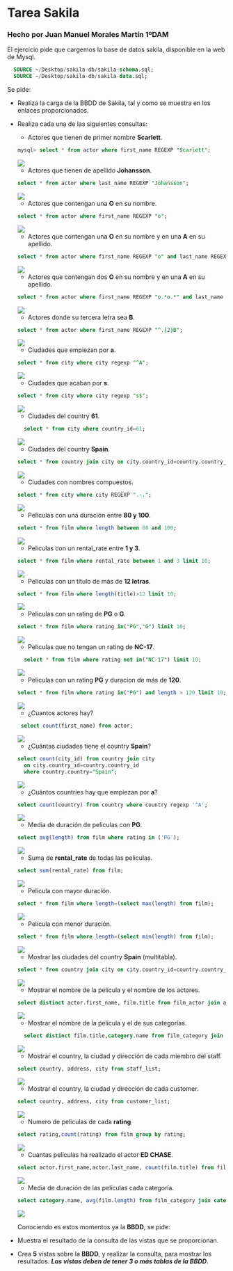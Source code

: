 # Tarea Sakila  

### Hecho por Juan Manuel Morales Martín 1ºDAM  

El ejercicio pide que cargemos la base de datos sakila, disponible en la web de Mysql.

```sql
  SOURCE ~/Desktop/sakila-db/sakila-schema.sql;
  SOURCE ~/Desktop/sakila-db/sakila-data.sql;
```


Se pide:
- Realiza la carga de la BBDD de Sakila, tal y como se muestra en los enlaces proporcionados.
- Realiza cada una de las siguientes consultas:
    - Actores que tienen de primer nombre __Scarlett__.
    ```sql
    mysql> select * from actor where first_name REGEXP "Scarlett";   
    ```
    <img src="https://github.com/JuanManuelMM/Base-Datos/blob/main/Tareas/TareaMysql/tareaSakila/images/imagen1.png">  
    
    - Actores que tienen de apellido __Johansson__.
    ```sql
    select * from actor where last_name REGEXP "Johansson";
    ```
    <img src="https://github.com/JuanManuelMM/Base-Datos/blob/main/Tareas/TareaMysql/tareaSakila/images/imagen2.png">  
    
    - Actores que contengan una __O__ en su nombre.
    
    ```sql
    select * from actor where first_name REGEXP "o";
    ```
    <img src="https://github.com/JuanManuelMM/Base-Datos/blob/main/Tareas/TareaMysql/tareaSakila/images/imagen3.png">  
    
    - Actores que contengan una __O__ en su nombre y en una __A__ en su apellido.
    ```sql
    select * from actor where first_name REGEXP "o" and last_name REGEXP "A";
     ```
    <img src="https://github.com/JuanManuelMM/Base-Datos/blob/main/Tareas/TareaMysql/tareaSakila/images/imagen4.png">  
    
    - Actores que contengan dos __O__ en su nombre y en una __A__ en su apellido.
    ```sql
    select * from actor where first_name REGEXP "o.*o.*" and last_name REGEXP "A";
    ```
    <img src="https://github.com/JuanManuelMM/Base-Datos/blob/main/Tareas/TareaMysql/tareaSakila/images/imagen5.png">  
    
    - Actores donde su tercera letra sea __B__.
    ```sql
    select * from actor where first_name REGEXP "^.{2}B";
    ```
    <img src="https://github.com/JuanManuelMM/Base-Datos/blob/main/Tareas/TareaMysql/tareaSakila/images/imagen6.png">  
    
    - Ciudades que empiezan por __a__.
    ```sql
    select * from city where city regexp "^A";
    ```
    <img src="https://github.com/JuanManuelMM/Base-Datos/blob/main/Tareas/TareaMysql/tareaSakila/images/imagen7.png">  
    
    - Ciudades que acaban por __s__.
    ```sql
    select * from city where city regexp "s$";
    ```
    <img src="https://github.com/JuanManuelMM/Base-Datos/blob/main/Tareas/TareaMysql/tareaSakila/images/imagen8.png">  
    
    - Ciudades del country __61__.
    ```sql
      select * from city where country_id=61;
    ```
    <img src="https://github.com/JuanManuelMM/Base-Datos/blob/main/Tareas/TareaMysql/tareaSakila/images/imagen9.png">  
    
    - Ciudades del country __Spain__.
    ```sql
    select * from country join city on city.country_id=country.country_id where country.country="Spain";
    
    ```
    <img src="https://github.com/JuanManuelMM/Base-Datos/blob/main/Tareas/TareaMysql/tareaSakila/images/imagen10.png">  
    
    - Ciudades con nombres compuestos.
    ```sql
    select * from city where city REGEXP ".-.";
    ```
    <img src="https://github.com/JuanManuelMM/Base-Datos/blob/main/Tareas/TareaMysql/tareaSakila/images/imagen11.png">  
    
    - Películas con una duración entre __80 y 100__.
    ```sql
    select * from film where length between 80 and 100;
    ```
    <img src="https://github.com/JuanManuelMM/Base-Datos/blob/main/Tareas/TareaMysql/tareaSakila/images/imagen12.png">  
    
    - Peliculas con un rental_rate entre __1 y 3__.
    ```sql
    select * from film where rental_rate between 1 and 3 limit 10;
    ```
    <img src="https://github.com/JuanManuelMM/Base-Datos/blob/main/Tareas/TareaMysql/tareaSakila/images/imagen13.png">  
    
    - Películas con un título de más de __12 letras__.
    ```sql
    select * from film where length(title)>12 limit 10;
    ```
    <img src="https://github.com/JuanManuelMM/Base-Datos/blob/main/Tareas/TareaMysql/tareaSakila/images/imagen15.png">  
    
    - Peliculas con un rating de __PG__ o __G__.
    ```sql
    select * from film where rating in("PG","G") limit 10;
    ```
    <img src="https://github.com/JuanManuelMM/Base-Datos/blob/main/Tareas/TareaMysql/tareaSakila/images/imagen14.png">  
    
    - Peliculas que no tengan un rating de __NC-17__.
    ```sql
      select * from film where rating not in("NC-17") limit 10;
    ```
    <img src="https://github.com/JuanManuelMM/Base-Datos/blob/main/Tareas/TareaMysql/tareaSakila/images/imagen16.png">  
    
    - Peliculas con un rating __PG__ y duracion de más de __120__.
    ```sql
    select * from film where rating in("PG") and length > 120 limit 10;
    ```
    <img src="https://github.com/JuanManuelMM/Base-Datos/blob/main/Tareas/TareaMysql/tareaSakila/images/imagen17.png">  
    
    - ¿Cuantos actores hay?
    ```sql
     select count(first_name) from actor;
    ```
    <img src="https://github.com/JuanManuelMM/Base-Datos/blob/main/Tareas/TareaMysql/tareaSakila/images/imagen18.png">  
    
    - ¿Cuántas ciudades tiene el country __Spain__?
    ```sql
    select count(city_id) from country join city 
      on city.country_id=country.country_id 
      where country.country="Spain";
    ```
    <img src="https://github.com/JuanManuelMM/Base-Datos/blob/main/Tareas/TareaMysql/tareaSakila/images/imagen19.png">  
    
    - ¿Cuántos countries hay que empiezan por __a__?
    ```sql
    select count(country) from country where country regexp '^A';
    ```
    <img src="https://github.com/JuanManuelMM/Base-Datos/blob/main/Tareas/TareaMysql/tareaSakila/images/imagen20.png">  
    
    - Media de duración de peliculas con __PG__.
    ```sql
    select avg(length) from film where rating in ('PG');
    ```
    <img src="https://github.com/JuanManuelMM/Base-Datos/blob/main/Tareas/TareaMysql/tareaSakila/images/imagen21.png">  
    
    - Suma de __rental_rate__ de todas las peliculas.
    ```sql
    select sum(rental_rate) from film;
    ```
    <img src="https://github.com/JuanManuelMM/Base-Datos/blob/main/Tareas/TareaMysql/tareaSakila/images/imagen22.png">  
    
    - Pelicula con mayor duración.
    ```sql
    select * from film where length=(select max(length) from film);
    ```
    <img src="https://github.com/JuanManuelMM/Base-Datos/blob/main/Tareas/TareaMysql/tareaSakila/images/imagen23.png">  
    
    - Película con menor duración.
    ```sql
    select * from film where length=(select min(length) from film);
    ```
    <img src="https://github.com/JuanManuelMM/Base-Datos/blob/main/Tareas/TareaMysql/tareaSakila/images/imagen24.png">  
    
    - Mostrar las ciudades del country __Spain__ (multitabla).
    ```sql
    select * from country join city on city.country_id=country.country_id where country.country="Spain";
    
    ```
    <img src="https://github.com/JuanManuelMM/Base-Datos/blob/main/Tareas/TareaMysql/tareaSakila/images/imagen10.png">  
    
    
    - Mostrar el nombre de la película y el nombre de los actores.
    ```sql
    select distinct actor.first_name, film.title from film_actor join actor on actor.actor_id=film_actor.actor_id join film on film.film_id=film_actor.film_id;
    ```
    <img src="https://github.com/JuanManuelMM/Base-Datos/blob/main/Tareas/TareaMysql/tareaSakila/images/imagen25.png">  
    
    - Mostrar el nombre de la película y el de sus categorías.
    ```sql
      select distinct film.title,category.name from film_category join category on category.category_id=film_category.category_id join film on film.film_id=film_category.film_id;
    ```
    <img src="https://github.com/JuanManuelMM/Base-Datos/blob/main/Tareas/TareaMysql/tareaSakila/images/imagen26.png">  
    
    - Mostrar el country, la ciudad y dirección de cada miembro del staff.
    ```sql
    select country, address, city from staff_list;
    ```
    <img src="https://github.com/JuanManuelMM/Base-Datos/blob/main/Tareas/TareaMysql/tareaSakila/images/imagen27.png">  
    
    - Mostrar el country, la ciudad y dirección de cada customer.
    ```sql
    select country, address, city from customer_list;
    ```
    <img src="https://github.com/JuanManuelMM/Base-Datos/blob/main/Tareas/TareaMysql/tareaSakila/images/imagen28.png">  
    
    - Numero de películas de cada __rating__
    ```sql
    select rating,count(rating) from film group by rating;
    ```
    <img src="https://github.com/JuanManuelMM/Base-Datos/blob/main/Tareas/TareaMysql/tareaSakila/images/imagen29.png">  
    
    - Cuantas películas ha realizado el actor __ED CHASE__.
    ```sql
    select actor.first_name,actor.last_name, count(film.title) from film_actor join actor on actor.actor_id=film_actor.actor_id join film on film.film_id=film_actor.film_id where actor.first_name='ED' and actor.last_name='CHASE';
    
    ```
    <img src="https://github.com/JuanManuelMM/Base-Datos/blob/main/Tareas/TareaMysql/tareaSakila/images/imagen30.png">  
    
  
    - Media de duración de las películas cada categoría.
    ```sql
    select category.name, avg(film.length) from film_category join category on category.category_id=film_category.category_id join film on film.film_id=film_category.film_id group by category.category_id;
    ```
    <img src="https://github.com/JuanManuelMM/Base-Datos/blob/main/Tareas/TareaMysql/tareaSakila/images/imagen31.png">  
    
    
    Conociendo es estos momentos ya la __BBDD__, se pide:
- Muestra el resultado de la consulta de las vistas que se proporcionan.
- Crea __5__ vistas sobre la __BBDD__, y realizar la consulta, para mostrar los resultados. ___Las vistas deben de tener 3 o más tablas de la BBDD___.
    
    
